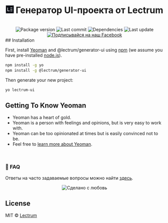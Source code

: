 <h1 align="center">
    <a href="https://lectrum.io" target="_blank" rel="noopener noreferrer"> <img src="./static/favicon/favicon-woodsmoke.svg" alt="Lectrum favicon"
            width="25" /></a> Генератор UI-проекта от Lectrum
</h1>
<br>

<div align="center">
    <!-- Package version -->
    <img src="https://img.shields.io/github/package-json/v/lectrum/@lectrum/generator-ui.svg?longCache=true&style=flat-square" alt="Package version"
    />
    <!-- Last commit -->
    <img src="https://img.shields.io/github/last-commit/lectrum/@lectrum/generator-ui.svg?longCache=true&style=flat-square" alt="Last commit"
    />
    <!-- Dependencies -->
    <img src="https://img.shields.io/badge/dependencies-up%20to%20date-brightgreen.svg?longCache=true&style=flat-square" alt="Dependencies"
    />
    <!-- Contributors welcome -->
    <img src="https://img.shields.io/badge/contributions-welcome-orange.svg?longCache=true&style=flat-square" alt="Last update"
    />
</div>
<div align="center">
    <!-- Наш Facebook -->
    <a href="https://www.facebook.com/lectrum">
        <img src="https://img.shields.io/badge/%D0%9F%D0%BE%D0%B4%D0%BF%D0%B8%D1%81%D1%8B%D0%B2%D0%B0%D0%B9%D1%81%D1%8F%20%D0%BD%D0%B0%20%D0%BD%D0%B0%D1%88-Facebook-blue.svg?longCache=true&style=for-the-badge&link=https://www.facebook.com/lectrum"
            alt="Подписывайся на наш Facebook" />
    </a>
</div>
## Installation

First, install [Yeoman](http://yeoman.io) and @lectrum/generator-ui using [npm](https://www.npmjs.com/) (we assume you have pre-installed [node.js](https://nodejs.org/)).

```bash
npm install -g yo
npm install -g @lectrum/generator-ui
```

Then generate your new project:

```bash
yo lectrum-ui
```

## Getting To Know Yeoman

 * Yeoman has a heart of gold.
 * Yeoman is a person with feelings and opinions, but is very easy to work with.
 * Yeoman can be too opinionated at times but is easily convinced not to be.
 * Feel free to [learn more about Yeoman](http://yeoman.io/).

<br>

### 🤔 FAQ

Ответы на часто задаваемые вопросы можно найти [здесь](https://github.com/Lectrum/FAQ#-faq).
<br>

<div align="center">
  <!-- Сделано с любовь -->
    <img src="https://img.shields.io/badge/%D0%A1%D0%B4%D0%B5%D0%BB%D0%B0%D0%BD%D0%BE%20%D1%81-%F0%9F%96%A4-red.svg?longCache=true&style=for-the-badge&colorA=000&colorB=fedcba"
      alt="Сделано с любовь" />
</div>

## License

MIT © [Lectrum]('https://www.lectrum.io')


[npm-image]: https://badge.fury.io/js/@lectrum/generator-ui.svg
[npm-url]: https://npmjs.org/package/@lectrum/generator-ui
[travis-image]: https://travis-ci.org/dvakatsiienko/@lectrum/generator-ui.svg?branch=master
[travis-url]: https://travis-ci.org/dvakatsiienko/@lectrum/generator-ui
[daviddm-image]: https://david-dm.org/dvakatsiienko/@lectrum/generator-ui.svg?theme=shields.io
[daviddm-url]: https://david-dm.org/dvakatsiienko/@lectrum/generator-ui